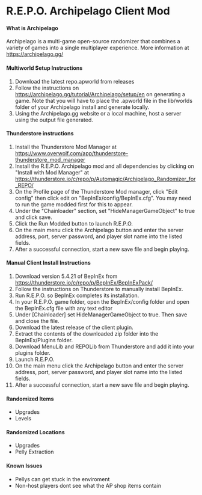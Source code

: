 # R.E.P.O. Archipelago Client Mod

#### What is Archipelago
Archipelago is a multi-game open-source randomizer that combines a variety of games into a single multiplayer experience.
More information at https://archipelago.gg/

#### Multiworld Setup Instructions
1) Download the latest repo.apworld from releases
2) Follow the instructions on https://archipelago.gg/tutorial/Archipelago/setup/en on generating a game. Note that you will have to place the .apworld file in the lib/worlds folder of your Archipelago install and generate locally.
3) Using the Archipelago.gg website or a local machine, host a server using the output file generated.

#### Thunderstore instructions
1) Install the Thunderstore Mod Manager at https://www.overwolf.com/app/thunderstore-thunderstore_mod_manager
2) Install the R.E.P.O. Archipelago mod and all dependencies by clicking on "Install with Mod Manager" at https://thunderstore.io/c/repo/p/Automagic/Archipelago_Randomizer_for_REPO/
3) On the Profile page of the Thunderstore Mod manager, click "Edit config" then click edit on "BepInEx/config/BepInEx.cfg". You may need to run the game modded first for this to appear.
4) Under the "Chainloader" section, set "HideManagerGameObject" to true and click save.
5) Click the Run Modded button to launch R.E.P.O.
6) On the main menu click the Archipelago button and enter the server address, port, server password, and player slot name into the listed fields.
7) After a successful connection, start a new save file and begin playing.

#### Manual Client Install Instructions
1) Download version 5.4.21 of BepInEx from https://thunderstore.io/c/repo/p/BepInEx/BepInExPack/
2) Follow the instructions on Thunderstore to manually install BepInEx.
3) Run R.E.P.O. so BepInEx completes its installation.
4) In your R.E.P.O. game folder, open the BepInEx/config folder and open the BepInEx.cfg file with any text editor
5) Under [Chainloader] set HideManagerGameObject to true. Then save and close the file.
3) Download the latest release of the client plugin.
4) Extract the contents of the downloaded zip folder into the BepInEx/Plugins folder.
6) Download MenuLib and REPOLib from Thunderstore and add it into  your plugins folder.
7) Launch R.E.P.O.
8) On the main menu click the Archipelago button and enter the server address, port, server password, and player slot name into the listed fields.
9) After a successful connection, start a new save file and begin playing.

#### Randomized Items
- Upgrades
- Levels

#### Randomized Locations
- Upgrades
- Pelly Extraction

#### Known Issues
- Pellys can get stuck in the enviroment
- Non-host players dont see what the AP shop items contain